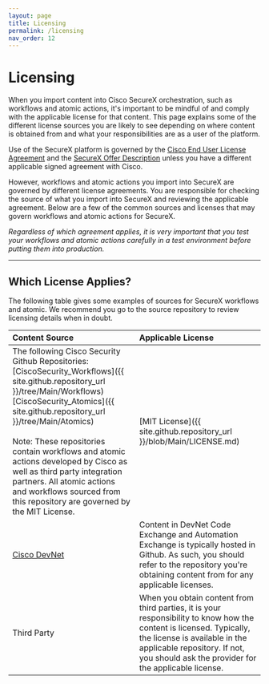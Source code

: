 ```yaml
---
layout: page
title: Licensing
permalink: /licensing
nav_order: 12
---
```


# Licensing
When you import content into Cisco SecureX orchestration, such as workflows and atomic actions, it's important to be mindful of and comply with the applicable license for that content. This page explains some of the different license sources you are likely to see depending on where content is obtained from and what your responsibilities are as a user of the platform.

Use of the SecureX platform is governed by the [Cisco End User License Agreement](https://www.cisco.com/c/en/us/about/legal/cloud-and-software/end_user_license_agreement.html) and the [SecureX Offer Description](https://www.cisco.com/c/dam/en_us/about/doing_business/legal/OfferDescriptions/cisco-securex-offer-description.pdf) unless you have a different applicable signed agreement with Cisco.

However, workflows and atomic actions you import into SecureX are governed by different license agreements. You are responsible for checking the source of what you import into SecureX and reviewing the applicable agreement. Below are a few of the common sources and licenses that may govern workflows and atomic actions for SecureX.

*Regardless of which agreement applies, it is very important that you test your workflows and atomic actions carefully in a test environment before putting them into production.*

---

## Which License Applies?
The following table gives some examples of sources for SecureX workflows and atomic. We recommend you go to the source repository to review licensing details when in doubt.

| Content Source | Applicable License |
|:---------------|:-------------------|
| The following Cisco Security Github Repositories:<br />[CiscoSecurity_Workflows]({{ site.github.repository_url }}/tree/Main/Workflows)<br />[CiscoSecurity_Atomics]({{ site.github.repository_url }}/tree/Main/Atomics)<br /><br />Note: These repositories contain workflows and atomic actions developed by Cisco as well as third party integration partners. All atomic actions and workflows sourced from this repository are governed by the MIT License. | [MIT License]({{ site.github.repository_url }}/blob/Main/LICENSE.md) |
| [Cisco DevNet](https://developer.cisco.com/) | Content in DevNet Code Exchange and Automation Exchange is typically hosted in Github. As such, you should refer to the repository you're obtaining content from for any applicable licenses. |
| Third Party | When you obtain content from third parties, it is your responsibility to know how the content is licensed. Typically, the license is available in the applicable repository. If not, you should ask the provider for the applicable license. |
